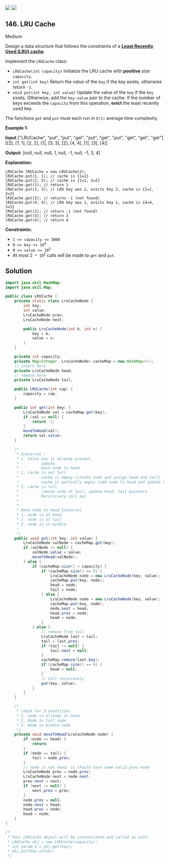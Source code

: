 [![](https://img.shields.io/github/stars/javadev/LeetCode-in-All?label=Stars&style=flat-square)](https://github.com/javadev/LeetCode-in-All)
[![](https://img.shields.io/github/forks/javadev/LeetCode-in-All?label=Fork%20me%20on%20GitHub%20&style=flat-square)](https://github.com/javadev/LeetCode-in-All/fork)

## 146\. LRU Cache

Medium

Design a data structure that follows the constraints of a **[Least Recently Used (LRU) cache](https://en.wikipedia.org/wiki/Cache_replacement_policies#LRU)**.

Implement the `LRUCache` class:

*   `LRUCache(int capacity)` Initialize the LRU cache with **positive** size `capacity`.
*   `int get(int key)` Return the value of the `key` if the key exists, otherwise return `-1`.
*   `void put(int key, int value)` Update the value of the `key` if the `key` exists. Otherwise, add the `key-value` pair to the cache. If the number of keys exceeds the `capacity` from this operation, **evict** the least recently used key.

The functions `get` and `put` must each run in `O(1)` average time complexity.

**Example 1:**

**Input** ["LRUCache", "put", "put", "get", "put", "get", "put", "get", "get", "get"] [[2], [1, 1], [2, 2], [1], [3, 3], [2], [4, 4], [1], [3], [4]]

**Output:** [null, null, null, 1, null, -1, null, -1, 3, 4]

**Explanation:**

    LRUCache lRUCache = new LRUCache(2);
    lRUCache.put(1, 1); // cache is {1=1}
    lRUCache.put(2, 2); // cache is {1=1, 2=2}
    lRUCache.get(1); // return 1
    lRUCache.put(3, 3); // LRU key was 2, evicts key 2, cache is {1=1, 3=3}
    lRUCache.get(2); // returns -1 (not found)
    lRUCache.put(4, 4); // LRU key was 1, evicts key 1, cache is {4=4, 3=3}
    lRUCache.get(1); // return -1 (not found)
    lRUCache.get(3); // return 3
    lRUCache.get(4); // return 4 

**Constraints:**

*   `1 <= capacity <= 3000`
*   <code>0 <= key <= 10<sup>4</sup></code>
*   <code>0 <= value <= 10<sup>5</sup></code>
*   At most 2<code> * 10<sup>5</sup></code> calls will be made to `get` and `put`.

## Solution

```java
import java.util.HashMap;
import java.util.Map;

public class LRUCache {
    private static class LruCacheNode {
        int key;
        int value;
        LruCacheNode prev;
        LruCacheNode next;

        public LruCacheNode(int k, int v) {
            key = k;
            value = v;
        }
    }

    private int capacity;
    private Map<Integer, LruCacheNode> cacheMap = new HashMap<>();
    // insert here
    private LruCacheNode head;
    // remove here
    private LruCacheNode tail;

    public LRUCache(int cap) {
        capacity = cap;
    }

    public int get(int key) {
        LruCacheNode val = cacheMap.get(key);
        if (val == null) {
            return -1;
        }
        moveToHead(val);
        return val.value;
    }

    /*
     * Scenarios :
     * 1. Value key is already present.
     *          update
     *          move node to head
     * 2. cache is not full
     *          cache is empty (create node and assign head and tail)
     *          cache is partially empty (add node to head and update head pointer)
     * 3. cache is full
     *          remove node at tail, update head, tail pointers
     *          Recursively call put
     *
     *
     * move node to head Scenarios
     * 1. node is at head
     * 2. node is at tail
     * 3. node is in middle
     *
     */
    public void put(int key, int value) {
        LruCacheNode valNode = cacheMap.get(key);
        if (valNode != null) {
            valNode.value = value;
            moveToHead(valNode);
        } else {
            if (cacheMap.size() < capacity) {
                if (cacheMap.size() == 0) {
                    LruCacheNode node = new LruCacheNode(key, value);
                    cacheMap.put(key, node);
                    head = node;
                    tail = node;
                } else {
                    LruCacheNode node = new LruCacheNode(key, value);
                    cacheMap.put(key, node);
                    node.next = head;
                    head.prev = node;
                    head = node;
                }
            } else {
                // remove from tail
                LruCacheNode last = tail;
                tail = last.prev;
                if (tail != null) {
                    tail.next = null;
                }
                cacheMap.remove(last.key);
                if (cacheMap.size() == 0) {
                    head = null;
                }
                // Call recursively
                put(key, value);
            }
        }
    }

    /*
     * check for 3 conditions
     * 1. node is already at head
     * 2. Node is tail node
     * 3. Node in middle node
     */
    private void moveToHead(LruCacheNode node) {
        if (node == head) {
            return;
        }
        if (node == tail) {
            tail = node.prev;
        }
        // node is not head, it should have some valid prev node
        LruCacheNode prev = node.prev;
        LruCacheNode next = node.next;
        prev.next = next;
        if (next != null) {
            next.prev = prev;
        }
        node.prev = null;
        node.next = head;
        head.prev = node;
        head = node;
    }
}

/*
 * Your LRUCache object will be instantiated and called as such:
 * LRUCache obj = new LRUCache(capacity);
 * int param_1 = obj.get(key);
 * obj.put(key,value);
 */
```